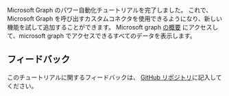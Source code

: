 <!-- markdownlint-disable MD002 MD041 -->

Microsoft Graph のパワー自動化チュートリアルを完了しました。 これで、Microsoft Graph を呼び出すカスタムコネクタを使用できるようになり、新しい機能を試して追加することができます。 Microsoft graph [の概要](/graph/overview) にアクセスして、microsoft graph でアクセスできるすべてのデータを表示します。

## <a name="feedback"></a>フィードバック

このチュートリアルに関するフィードバックは、 [GitHub リポジトリ](https://github.com/microsoftgraph/msgraph-training-powerautomate)に記入してください。
